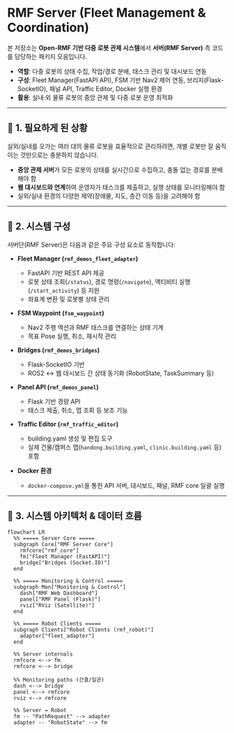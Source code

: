 # RMF Server (Fleet Management & Coordination)

본 저장소는 **Open-RMF 기반 다중 로봇 관제 시스템**에서 **서버(RMF Server)** 측 코드를 담당하는 패키지 모음입니다.  

- **역할**: 다중 로봇의 상태 수집, 작업/경로 분배, 태스크 관리 및 대시보드 연동  
- **구성**: Fleet Manager(FastAPI API), FSM 기반 Nav2 제어 연동, 브리지(Flask-SocketIO), 패널 API, Traffic Editor, Docker 실행 환경  
- **활용**: 실내·외 물류 로봇의 중앙 관제 및 다중 로봇 운영 최적화  

---

## 📌 1. 필요하게 된 상황
실외/실내를 오가는 여러 대의 물류 로봇을 효율적으로 관리하려면, 개별 로봇만 잘 움직이는 것만으로는 충분하지 않습니다.  
- **중앙 관제 서버**가 모든 로봇의 상태를 실시간으로 수집하고, 충돌 없는 경로를 분배해야 함  
- **웹 대시보드와 연계**하여 운영자가 태스크를 제출하고, 실행 상태를 모니터링해야 함  
- 실외/실내 환경의 다양한 제약(장애물, 지도, 층간 이동 등)을 고려해야 함  

---

## 🔧 2. 시스템 구성
서버단(RMF Server)은 다음과 같은 주요 구성 요소로 동작합니다:

- **Fleet Manager (`rmf_demos_fleet_adapter`)**  
  - FastAPI 기반 REST API 제공  
  - 로봇 상태 조회(`/status`), 경로 명령(`/navigate`), 액티비티 실행(`/start_activity`) 등 지원  
  - 좌표계 변환 및 로봇별 상태 관리  

- **FSM Waypoint (`fsm_waypoint`)**  
  - Nav2 주행 액션과 RMF 태스크를 연결하는 상태 기계  
  - 목표 Pose 실행, 취소, 재시작 관리  

- **Bridges (`rmf_demos_bridges`)**  
  - Flask-SocketIO 기반  
  - ROS2 ↔ 웹 대시보드 간 상태 동기화 (RobotState, TaskSummary 등)  

- **Panel API (`rmf_demos_panel`)**  
  - Flask 기반 경량 API  
  - 태스크 제출, 취소, 맵 조회 등 보조 기능  

- **Traffic Editor (`rmf_traffic_editor`)**  
  - building.yaml 생성 및 편집 도구  
  - 실제 건물/캠퍼스 맵(`handong.building.yaml`, `clinic.building.yaml` 등) 포함  

- **Docker 환경**  
  - `docker-compose.yml`을 통한 API 서버, 대시보드, 패널, RMF core 일괄 실행  

---

## 🔀 3. 시스템 아키텍처 & 데이터 흐름
```mermaid
flowchart LR
  %% ===== Server Core =====
  subgraph Core["RMF Server Core"]
    rmfcore["rmf_core"]
    fm["Fleet Manager (FastAPI)"]
    bridge["Bridges (Socket.IO)"]
  end

  %% ===== Monitoring & Control =====
  subgraph Mon["Monitoring & Control"]
    dash["RMF Web Dashboard"]
    panel["RMF Panel (Flask)"]
    rviz["RViz (Satellite)"]
  end

  %% ===== Robot Clients =====
  subgraph Clients["Robot Clients (rmf_robot)"]
    adapter["fleet_adapter"]
  end

  %% Server internals
  rmfcore <--> fm
  rmfcore <--> bridge

  %% Monitoring paths (간결/일관)
  dash <--> bridge        
  panel <--> rmfcore      
  rviz <--> rmfcore       

  %% Server ↔ Robot
  fm -- "PathRequest" --> adapter
  adapter -- "RobotState" --> fm
  ```
